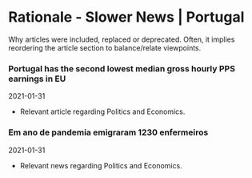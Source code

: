 # Rationale - Slower News | Portugal

Why articles were included, replaced or deprecated. Often, it implies reordering the article section to balance/relate viewpoints.

### Portugal has the second lowest median gross hourly PPS earnings in EU

2021-01-31

- Relevant article regarding Politics and Economics.

### Em ano de pandemia emigraram 1230 enfermeiros

2021-01-31

- Relevant news regarding Politics and Economics.